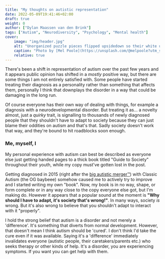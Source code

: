 ```yaml
---
title: "My thoughts on autistic representation"
date: 2022-05-09T19:41:46+02:00
draft: true
weight: 0
author: ["Dylan Maassen van den Brink"]
tags: ["Autism", "Neurodiversity", "Psychology", "Mental health"]
cover:
    image: "img/header.jpg"
    alt: "Unorganized puzzle pieces flipped upsidedown so their white underside is shown"
    caption: "Photo by [Mel Poole](https://unsplash.com/@melpoole?utm_source=unsplash&utm_medium=referral&utm_content=creditCopyText) on [Unsplash](https://unsplash.com/s/photos/puzzle?utm_source=unsplash&utm_medium=referral&utm_content=creditCopyText) (slightly decreased brightness)"
    relative: true
---
```


There's been a shift in representation of autism over the past few years and it appears public opinion has shifted in a *mostly* positive way, but there are some things I am not entirely satisfied with.
Some people have started treating their diagnosis as a personality rather than something that affects them, personally I think that downplays the disorder in a way that could be damaging in the long run.  

Of course everyone has their own way of dealing with things, for example a diagnosis with a neurodevelopmental disorder. But treating it as... a novelty almost, just a *quirky* trait, is signalling to thousands 
of newly diagnosed people that they shouldn't have to adapt to society because they can just blame their oddities on autism and that's that. Sadly society doesn't work that way, and they're bound to hit roadblocks soon enough.

### Me, myself, I

My personal experience with autism can best be described as everyone else just getting handed pages to a thick book titled "Guide to Society" throughout their youth, while my copy must've gotten lost in the post.  

Getting diagnosed in 2015 (right after the [big autistic merger&trade;](https://web.archive.org/web/20101225152454/http://www.dsm5.org/ProposedRevisions/Pages/proposedrevision.aspx?rid=97)) with Classic Autism (the OG baybeee) somehow caused me to actively try to improve and I started writing my own "book".
Now, my book is in no way, shape, or form complete or in any way close to the copy everyone else got, but I'm making do. However it appears that a popular sound at the moment is **"Why should I have to adapt, it's society that's wrong!"**.
In many ways, society *is* wrong. But it's also wrong to believe that you shouldn't adapt to interact with it "properly".

I hold the strong belief that autism is a disorder and not merely a 'difference'. It's something that diverts from normal development. However, that doesn't mean I think autism should be 'cured'. I don't think I'd take the cure even if it was available.
Saying it's a 'difference' immediately invalidates everyone (autistic people, their caretakers/parents etc.) who seeks therapy or other kinds of help. It's a disorder, you are experiencing symptoms. If you want you can get help with them.


  